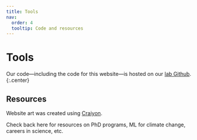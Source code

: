 ```yaml
---
title: Tools
nav:
  order: 4
  tooltip: Code and resources
---
```


# <i class="fas fa-tools"></i>Tools

Our code&mdash;including the code for this website&mdash;is hosted on our [lab Github](https://github.com/Lindsay-Lab).
{:.center}

## Resources
Website art was created using [Craiyon](https://www.craiyon.com/).

Check back here for resources on PhD programs, ML for climate change, careers in science, etc. 

<!--{% include search-info.html %}

{% include section.html %}

## Featured

{% include list.html component="card" data="tools" filters="group: featured" %}

{% include section.html %}

## More

{% include list.html component="card" data="tools" filters="group: more" style="small" %}-->
